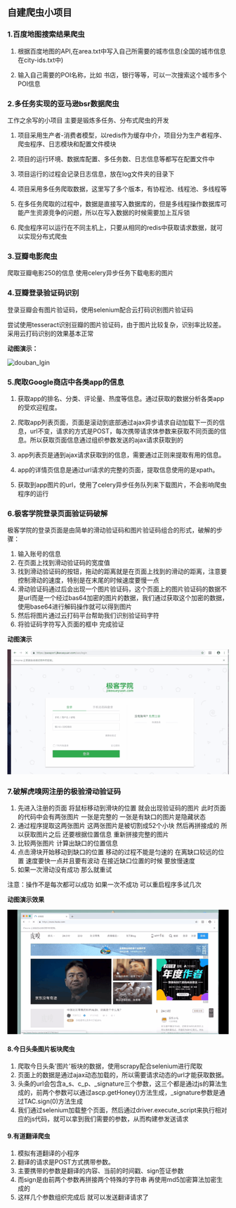 ## 自建爬虫小项目

### 1.百度地图搜索结果爬虫
1. 根据百度地图的API,在area.txt中写入自己所需要的城市信息(全国的城市信息在city-ids.txt中)

2. 输入自己需要的POI名称，比如 书店，银行等等，可以一次搜索这个城市多个POI信息


### 2.多任务实现的亚马逊bsr数据爬虫
工作之余写的小项目  主要是锻炼多任务、分布式爬虫的开发

1. 项目采用生产者-消费者模型，以redis作为缓存中介，项目分为生产者程序、爬虫程序、日志模块和配置文件模块

2. 项目的运行环境、数据库配置、多任务数、日志信息等都写在配置文件中

3. 项目运行的过程会记录日志信息，放在log文件夹的目录下

4. 项目采用多任务爬取数据，这里写了多个版本，有协程池、线程池、多线程等

5. 在多任务爬取的过程中，数据是直接写入数据库的，但是多线程操作数据库可能产生资源竞争的问题，所以在写入数据的时候需要加上互斥锁

6. 爬虫程序可以运行在不同主机上，只要从相同的redis中获取请求数据，就可以实现分布式爬虫


### 3.豆瓣电影爬虫
爬取豆瓣电影250的信息  使用celery异步任务下载电影的图片


### 4.豆瓣登录验证码识别
登录豆瓣会有图片验证码，使用selenium配合云打码识别图片验证码

尝试使用tesseract识别豆瓣的图片验证码，由于图片比较复杂，识别率比较差。采用云打码识别的效果基本正常

**动图演示：**

![douban_lgin](./douban_login/douban_lgin.gif)


### 5.爬取Google商店中各类app的信息
1. 获取app的排名、分类、评论量、热度等信息。通过获取的数据分析各类app的受欢迎程度。

2. 爬取app列表页面，页面是滚动到底部通过ajax异步请求自动加载下一页的信息，url不变，请求的方式是POST，每次携带请求体参数来获取不同页面的信息。所以获取页面信息通过组织参数发送的ajax请求获取到的

3. app列表页是通到ajax请求获取到的信息，需要通过正则来提取有用的信息。

4. app的详情页信息是通过url请求的完整的页面，提取信息使用的是xpath。

5. 获取到app图片的url，使用了celery异步任务队列来下载图片，不会影响爬虫程序的运行


### 6.极客学院登录页面验证码破解
极客学院的登录页面是由简单的滑动验证码和图片验证码组合的形式，破解的步骤：
1. 输入账号的信息
2. 在页面上找到滑动验证码的宽度值
3. 找到滑动验证码的按钮，拖动的距离就是在页面上找到的滑动的距离，注意要控制滑动的速度，特别是在末尾的时候速度要慢一点
4. 滑动验证码通过后会出现一个图片验证码，这个页面上的图片验证码的数据不是url而是一个经过bas64加密的图片的数据，我们通过获取这个加密的数据，使用base64进行解码操作就可以得到图片
5. 然后将图片通过云打码平台帮助我们识别验证码字符
6. 将验证码字符写入页面的框中  完成验证

**动图演示**

![jike_login](./jike_login/jike_login.gif)


### 7.破解虎嗅网注册的极验滑动验证码
1. 先进入注册的页面  将鼠标移动到滑块的位置  就会出现验证码的图片  此时页面的代码中会有两张图片  一张是完整的  一张是有缺口的图片是隐藏状态
2. 通过程序提取这两张图片  这两张图片是被切割成52个小块  然后再拼接成的  所以获取图片之后  还要根据位置信息  重新拼接完整的图片
3. 比较两张图片  计算出缺口的位置信息
4. 点击滑块开始移动到缺口的位置  移动的过程不能是匀速的  在离缺口较远的位置  速度要快一点并且要有波动  在接近缺口位置的时候  要放慢速度
5. 如果一次滑动没有成功  那么就重试

注意：操作不是每次都可以成功  如果一次不成功  可以重启程序多试几次

**动图演示效果**

![1542728658302](./slide_captcha/1542728658302.gif)


#### 8.今日头条图片板块爬虫
1. 爬取今日头条'图片'板块的数据，使用scrapy配合selenium进行爬取
2. 页面上的数据是通过ajax动态加载的，所以需要请求动态的url才能获取数据。
3. 头条的url会包含a_s、c_p、_signature三个参数，这三个都是通过js的算法生成的，前两个参数可以通过ascp.getHoney()方法生成，_signature参数是通过TAC.sign(0)方法生成
4. 我们通过selenium加载整个页面，然后通过driver.execute_script来执行相对应的js代码，就可以拿到我们需要的参数，从而构建参发送请求


#### 9.有道翻译爬虫
1. 模拟有道翻译的小程序
2. 翻译的请求是POST方式携带参数。
3. 主要携带的参数是翻译的内容、当前的时间戳、sign签证参数
4. 而sign是由前两个参数再拼接两个特殊的字符串  再使用md5加密算法加密生成的
5. 这样几个参数组织完成后  就可以发送翻译请求了
